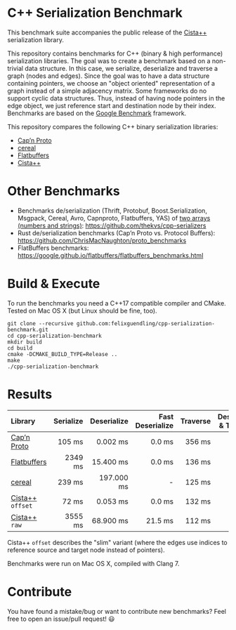 # C++ Serialization Benchmark

This benchmark suite accompanies the public release of the [Cista++](https://cista.rocks/) serialization library.

This repository contains benchmarks for C++ (binary & high performance) serialization libraries.
The goal was to create a benchmark based on a non-trivial data structure.
In this case, we serialize, deserialize and traverse a graph (nodes and edges).
Since the goal was to have a data structure containing pointers, we choose an "object oriented" representation of a graph instead of a simple adjacency matrix.
Some frameworks do no support cyclic data structures. Thus, instead of having node pointers in the edge object, we just reference start and destination node by their index.
Benchmarks are based on the [Google Benchmark](https://github.com/google/benchmark) framework.

This repository compares the following C++ binary serialization libraries:

  - [Cap’n Proto](https://capnproto.org/capnp-tool.html)
  - [cereal](https://uscilab.github.io/cereal/index.html)
  - [Flatbuffers](https://google.github.io/flatbuffers/)
  - [Cista++](https://cista.rocks/)


# Other Benchmarks

  - Benchmarks de/serialization (Thrift, Protobuf, Boost.Serialization, Msgpack, Cereal, Avro, Capnproto, Flatbuffers, YAS) of [two arrays (numbers and strings)](https://github.com/thekvs/cpp-serializers/blob/master/test.fbs): https://github.com/thekvs/cpp-serializers
  - Rust de/serialization benchmarks (Cap’n Proto vs. Protocol Buffers): https://github.com/ChrisMacNaughton/proto_benchmarks
  - FlatBuffers benchmarks: https://google.github.io/flatbuffers/flatbuffers_benchmarks.html


# Build & Execute

To run the benchmarks you need a C++17 compatible compiler and CMake. Tested on Mac OS X (but Linux should be fine, too).

    git clone --recursive github.com:felixguendling/cpp-serialization-benchmark.git
    cd cpp-serialization-benchmark
    mkdir build
    cd build
    cmake -DCMAKE_BUILD_TYPE=Release ..
    make
    ./cpp-serialization-benchmark


# Results

| Library                                               | Serialize    | Deserialize   | Fast Deserialize | Traverse | Deserialize & Traverse |  Size  |
| :---                                                  |         ---: |          ---: |             ---: |     ---: |                   ---: |   ---: |
| [Cap’n Proto](https://capnproto.org/capnp-tool.html)  |       105 ms |      0.002 ms |           0.0 ms |   356 ms |                 353 ms |  50.5M |
| [Flatbuffers](https://google.github.io/flatbuffers/)  |      2349 ms |     15.400 ms |           0.0 ms |   136 ms |                 133 ms | 378.0M |
| [cereal](https://uscilab.github.io/cereal/index.html) |       239 ms |    197.000 ms |                - |   125 ms |                 322 ms |  37.8M |
| [Cista++](https://cista.rocks/) `offset`              |        72 ms |      0.053 ms |           0.0 ms |   132 ms |                 132 ms |  25.3M |
| [Cista++](https://cista.rocks/) `raw`                 |      3555 ms |     68.900 ms |          21.5 ms |   112 ms |                 133 ms | 176.4M |

Cista++ `offset` describes the "slim" variant (where the edges use indices to reference source and target node instead of pointers).

Benchmarks were run on Mac OS X, compiled with Clang 7.


# Contribute

You have found a mistake/bug or want to contribute new benchmarks? Feel free to open an issue/pull request! :smiley:
